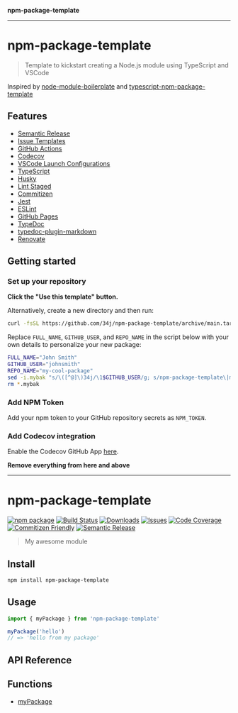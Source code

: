 **npm-package-template**

***

# npm-package-template

> Template to kickstart creating a Node.js module using TypeScript and VSCode

Inspired by [node-module-boilerplate](https://github.com/sindresorhus/node-module-boilerplate) and [typescript-npm-package-template](https://github.com/Atry/typescript-npm-package-template/tree/main)

## Features

- [Semantic Release](https://github.com/semantic-release/semantic-release)
- [Issue Templates](https://github.com/34j/npm-package-template/tree/main/.github/ISSUE_TEMPLATE)
- [GitHub Actions](https://github.com/34j/npm-package-template/tree/main/.github/workflows)
- [Codecov](https://about.codecov.io/)
- [VSCode Launch Configurations](https://github.com/34j/npm-package-template/blob/main/.vscode/launch.json)
- [TypeScript](https://www.typescriptlang.org/)
- [Husky](https://github.com/typicode/husky)
- [Lint Staged](https://github.com/okonet/lint-staged)
- [Commitizen](https://github.com/search?q=commitizen)
- [Jest](https://jestjs.io/)
- [ESLint](https://eslint.org/)
- [GitHub Pages](https://pages.github.com/)
- [TypeDoc](https://typedoc.org/)
- [typedoc-plugin-markdown](https://github.com/tgreyuk/typedoc-plugin-markdown/tree/master/packages/typedoc-plugin-markdown)
- [Renovate](https://docs.renovatebot.com/)

## Getting started

### Set up your repository

**Click the "Use this template" button.**

Alternatively, create a new directory and then run:

```bash
curl -fsSL https://github.com/34j/npm-package-template/archive/main.tar.gz | tar -xz --strip-components=1
```

Replace `FULL_NAME`, `GITHUB_USER`, and `REPO_NAME` in the script below with your own details to personalize your new package:

```bash
FULL_NAME="John Smith"
GITHUB_USER="johnsmith"
REPO_NAME="my-cool-package"
sed -i.mybak "s/\([^@]\)34j/\1$GITHUB_USER/g; s/npm-package-template\|my-package-name/$REPO_NAME/g; s/Ryan Sonshine/$FULL_NAME/g" package.json package-lock.json src/index.ts
rm *.mybak
```

### Add NPM Token

Add your npm token to your GitHub repository secrets as `NPM_TOKEN`.

### Add Codecov integration

Enable the Codecov GitHub App [here](https://github.com/apps/codecov).

**Remove everything from here and above**

---

# npm-package-template

[![npm package][npm-img]][npm-url]
[![Build Status][build-img]][build-url]
[![Downloads][downloads-img]][downloads-url]
[![Issues][issues-img]][issues-url]
[![Code Coverage][codecov-img]][codecov-url]
[![Commitizen Friendly][commitizen-img]][commitizen-url]
[![Semantic Release][semantic-release-img]][semantic-release-url]

> My awesome module

## Install

```bash
npm install npm-package-template
```

## Usage

```ts
import { myPackage } from 'npm-package-template'

myPackage('hello')
// => 'hello from my package'
```

[build-img]:https://github.com/34j/npm-package-template/actions/workflows/release.yml/badge.svg
[build-url]:https://github.com/34j/npm-package-template/actions/workflows/release.yml
[downloads-img]:https://img.shields.io/npm/dt/npm-package-template
[downloads-url]:https://www.npmtrends.com/npm-package-template
[npm-img]:https://img.shields.io/npm/v/npm-package-template
[npm-url]:https://www.npmjs.com/package/npm-package-template
[issues-img]:https://img.shields.io/github/issues/34j/npm-package-template
[issues-url]:https://github.com/34j/npm-package-template/issues
[codecov-img]:https://codecov.io/gh/34j/npm-package-template/branch/main/graph/badge.svg
[codecov-url]:https://codecov.io/gh/34j/npm-package-template
[semantic-release-img]:https://img.shields.io/badge/%20%20%F0%9F%93%A6%F0%9F%9A%80-semantic--release-e10079.svg
[semantic-release-url]:https://github.com/semantic-release/semantic-release
[commitizen-img]:https://img.shields.io/badge/commitizen-friendly-brightgreen.svg
[commitizen-url]:http://commitizen.github.io/cz-cli/

## API Reference

## Functions

- [myPackage](functions/myPackage.md)
